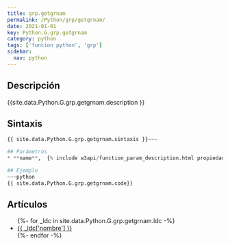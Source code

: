 ```yaml
---
title: grp.getgrnam
permalink: /Python/grp/getgrnam/
date: 2021-01-01
key: Python.G.grp.getgrnam
category: python
tags: ['funcion python', 'grp']
sidebar: 
  nav: python
---
```


## Descripción
{{site.data.Python.G.grp.getgrnam.description }}

## Sintaxis
~~~python
{{ site.data.Python.G.grp.getgrnam.sintaxis }}~~~

## Parámetros
* **name**,  {% include w3api/function_param_description.html propiedad=site.data.Python.G.grp.getgrnam valor="name" %}

## Ejemplo
~~~python
{{ site.data.Python.G.grp.getgrnam.code}}
~~~

## Artículos
<ul>
{%- for _ldc in site.data.Python.G.grp.getgrnam.ldc -%}
   <li>
       <a href="{{_ldc['url'] }}">{{ _ldc['nombre'] }}</a>
   </li>
{%- endfor -%}
</ul>
